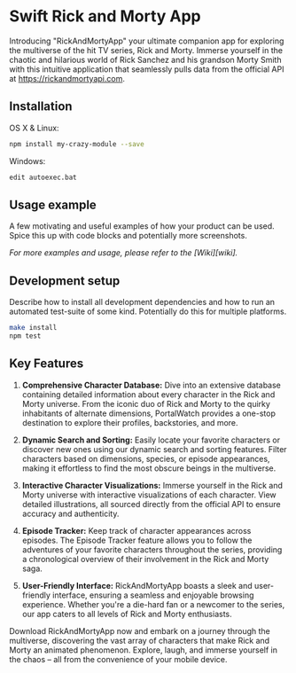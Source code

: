 # Swift Rick and Morty App

Introducing "RickAndMortyApp" your ultimate companion app for exploring the multiverse of the hit TV series, Rick and Morty. Immerse yourself in the chaotic and hilarious world of Rick Sanchez and his grandson Morty Smith with this intuitive application that seamlessly pulls data from the official API at https://rickandmortyapi.com.

## Installation

OS X & Linux:

```sh
npm install my-crazy-module --save
```

Windows:

```sh
edit autoexec.bat
```

## Usage example

A few motivating and useful examples of how your product can be used. Spice this up with code blocks and potentially more screenshots.

_For more examples and usage, please refer to the [Wiki][wiki]._

## Development setup

Describe how to install all development dependencies and how to run an automated test-suite of some kind. Potentially do this for multiple platforms.

```sh
make install
npm test
```

## Key Features

1. **Comprehensive Character Database:**
   Dive into an extensive database containing detailed information about every character in the Rick and Morty universe. From the iconic duo of Rick and Morty to the quirky inhabitants of alternate dimensions, PortalWatch provides a one-stop destination to explore their profiles, backstories, and more.

2. **Dynamic Search and Sorting:**
   Easily locate your favorite characters or discover new ones using our dynamic search and sorting features. Filter characters based on dimensions, species, or episode appearances, making it effortless to find the most obscure beings in the multiverse.

3. **Interactive Character Visualizations:**
   Immerse yourself in the Rick and Morty universe with interactive visualizations of each character. View detailed illustrations, all sourced directly from the official API to ensure accuracy and authenticity.

4. **Episode Tracker:**
   Keep track of character appearances across episodes. The Episode Tracker feature allows you to follow the adventures of your favorite characters throughout the series, providing a chronological overview of their involvement in the Rick and Morty saga.

6. **User-Friendly Interface:**
   RickAndMortyApp boasts a sleek and user-friendly interface, ensuring a seamless and enjoyable browsing experience. Whether you're a die-hard fan or a newcomer to the series, our app caters to all levels of Rick and Morty enthusiasts.

Download RickAndMortyApp now and embark on a journey through the multiverse, discovering the vast array of characters that make Rick and Morty an animated phenomenon. Explore, laugh, and immerse yourself in the chaos – all from the convenience of your mobile device.
